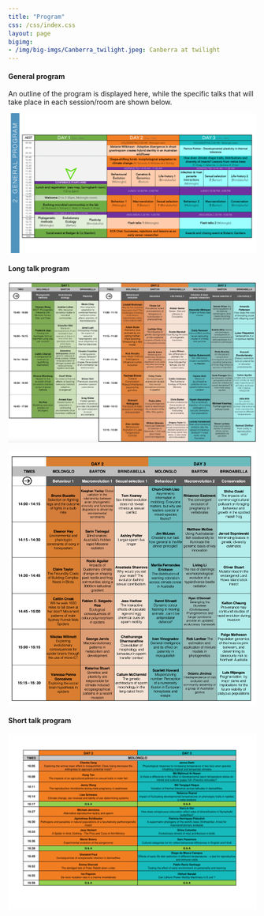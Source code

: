 ```yaml
---
title: "Program"
css: /css/index.css
layout: page
bigimg:
- /img/big-imgs/Canberra_twilight.jpeg: Canberra at twilight
---
```


#### General program

An outline of the program is displayed here, while the specific talks that will take place in each session/room are shown below.

![](pngs/Program_summary.png)

#### Long talk program

![](pngs/Long_talks_1.png)

![](pngs//Long_talks_2.png)

#### Short talk program

![](pngs/3min_2022.png)